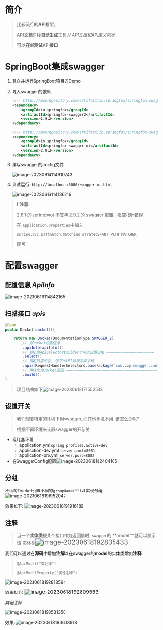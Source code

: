 # 简介

> 比较流行的**API**框架;
>
> API**文档**在线**自动生成**工具   *// API文档和API定义同步*
>
> 可以**在线测试**API**接口**



# SpringBoot集成swagger

1. 建立并运行SpringBoot项目的Demo

1. 导入swagger的依赖

    ```xml
    <!-- https://mvnrepository.com/artifact/io.springfox/springfox-swagger2 -->
    <dependency>
        <groupId>io.springfox</groupId>
        <artifactId>springfox-swagger2</artifactId>
        <version>2.9.2</version>
    </dependency>

    <!-- https://mvnrepository.com/artifact/io.springfox/springfox-swagger-ui -->
    <dependency>
        <groupId>io.springfox</groupId>
        <artifactId>springfox-swagger-ui</artifactId>
        <version>2.9.2</version>
    </dependency>
    ```

1. 编写swagger的config文件

    ![image-20230614114910243](./image-20230614114910243.png)

1. 测试运行: `http://localhost:8080/swagger-ui.html`

	![image-20230616114136216](./image-20230616114136216.png)

> **! 注意**:
>
> 2.6.1 的 springboot 不支持 2.9.2 的 swagger 配置，报空指针错误
>
> 在 `application.properties`中加入
> ```properties
> spring.mvc.pathmatch.matching-strategy=ANT_PATH_MATCHER
> ```
> 即可



# 配置swagger

## 配置信息 *ApiInfo*

![image-20230616114842165](./image-20230616114842165.png)



## 扫描接口 *apis*

```java
@Bean
public Docket docket(){

    return new Docket(DocumentationType.SWAGGER_2)
        // 为Docket设置信息
        .apiInfo(apiInfo())
        // 转化为ApiSelectorBuilder才可以设置扫描 ======================
        .select()
        // 指定扫描的包, 包下的API将被写成文档
        .apis(RequestHandlerSelectors.basePackage("com.czp.swagger.controller"))
        // 再转化为Docket返回 ==========================================
        .build();
}
```

> 项目结构如下![image-20230618171552533](./image-20230618171552533.png)



##  设置开关

> 我们想要特定的环境下用swagger, 而其他环境不用, 该怎么办呢?

> 根据不同环境来设置swagger的开与关

+ 写几套环境
    +  application.yml     `spring.profiles.active=dev`
    + application-dev.yml    `server.port=8081`
    + application-pro.yml     `server.port=8082`
+ 在SwaggerConfig配置![image-20230618182404105](./image-20230618182404105.png)



## 分组

不同的Docket设置不同的`groupName("")`以实现分组![image-20230618191952047](./image-20230618191952047.png)

效果如下: ![image-20230618191916189](./image-20230618191916189.png)



## 注释

> 当一个**实体类**被某个接口作为返回值时, `swagger`的 **model **就可以显示该 实体类<img src="./image-20230618192835433.png" alt="image-20230618192835433" style="zoom:150%;" />



我们可以通过在**源码**中增加**注解**以在swagger的**model**的实体类增加**注释**

>  `@ApiModel("类注释")`
>
> `@ApiModelProperty("属性注释")`

![image-20230618192818594](./image-20230618192818594.png)	

效果如下: <img src="./image-20230618192809553.png" alt="image-20230618192809553" style="zoom:120%;" />



*其他注释*

![image-20230618193531350](./image-20230618193531350.png)

效果: ![image-20230618193608918](./image-20230618193608918.png)
